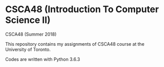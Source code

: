 # CSCA48 (Introduction To Computer Science II)

CSCA48 (Summer 2018)

This repository contains my assignments of CSCA48 course at the University of Toronto.

Codes are written with Python 3.6.3
